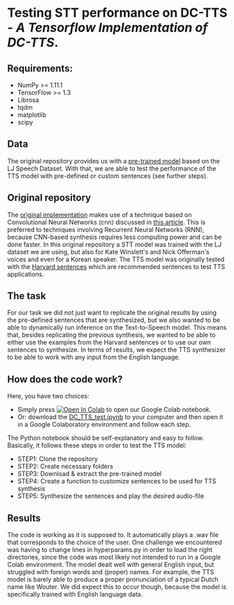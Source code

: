 # Testing STT performance on DC-TTS - _A Tensorflow Implementation of DC-TTS_.  

## Requirements:

* NumPy >= 1.11.1
* TensorFlow >= 1.3
* Librosa
* tqdm
* matplotlib
* scipy

## Data

The original repository provides us with a [pre-trained model](https://www.dropbox.com/s/1oyipstjxh2n5wo/LJ_logdir.tar?dl=0) based on the LJ Speech Dataset. With that, we are able to test the performance of the TTS model with pre-defined or custom sentences (see further steps).


## Original repository

The [original implementation](https://github.com/Kyubyong/dc_tts) makes use of a technique based on Convolutional Neural Networks (cnn) discussed in [this article](https://arxiv.org/abs/1710.08969). This is preferred to techniques involving Recurrent Neural Networks (RNN), because CNN-based synthesis requires less computing power and can be done faster. In this original repository a STT model was trained with the LJ dataset we are using, but also for Kate Winslett's and Nick Offerman's voices and even for a Korean speaker. The TTS model was originally tested with the [Harvard sentences](http://www.cs.columbia.edu/~hgs/audio/harvard.html) which are recommended sentences to test TTS applications.

## The task

For our task we did not just want to replicate the original results by using the pre-defined sentences that are synthesized, but we also wanted to be able to dynamically run inference on the Text-to-Speech model. This means that, besides replicating the previous synthesis, we wanted to be able to either use the examples from the Harvard sentences or to use our own sentences to synthesize. In terms of results, we expect the TTS synthesizer to be able to work with any input from the English language.

## How does the code work?

Here, you have two choices: 
 * Simply press  [![Open In Colab](https://colab.research.google.com/assets/colab-badge.svg)](https://colab.research.google.com/drive/1lg4HmCD_GhuoJjLPpfel0npiw5FxBQxk?authuser=1#scrollTo=ZNFKOgHQOtGL)  to open our Google Colab notebook. 
 * Or: download the [DC_TTS_test.ipynb](https://github.com/jkuhlemann/dc_tts/blob/test_inference/DC_TTS_test.ipynb) to your computer and then open it in a Google Colaboratory environment and follow each step. 

The Python notebook should be self-explanatory and easy to follow. Basically, it follows these steps in order to test the TTS model:

  * STEP1: Clone the repository
  * STEP2: Create necessary folders
  * STEP3: Download & extract the pre-trained model
  * STEP4: Create a function to customize sentences to be used for TTS synthesis
  * STEP5: Synthesize the sentences and play the desired audio-file

## Results

The code is working as it is supposed to. It automatically plays a .wav file that corresponds to the choice of the user. One challenge we encountered was having to change lines in hyperparams.py in order to load the right directories, since the code was most likely not intended to run in a Google Colab environment. The model dealt well with general English input, but struggled with foreign words and (proper) names. For example, the TTS model is barely able to produce a proper pronunciation of a typical Dutch name like Wouter. We did expect this to occur though, because the model is specifically trained with English language data.
